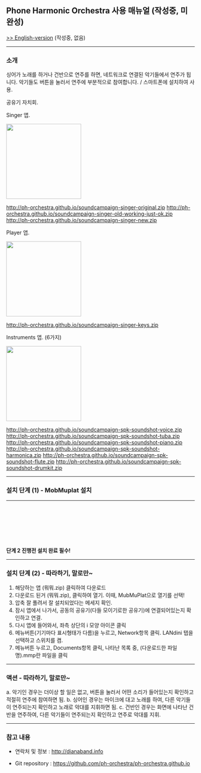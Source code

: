 ## Phone Harmonic Orchestra 사용 매뉴얼 (작성중, 미완성)

[>> English-version](index-eng.md) (작성중, 없음)

---

### 소개

싱어가 노래를 하거나 건반으로 연주를 하면, 네트워크로 연결된 악기들에서 연주가 됩니다. 악기들도 버튼을 눌러서 연주에 부분적으로 참여합니다. / 스마트폰에 설치하여 사용.

공유기 자치회.

Singer 앱.

<img src="11.png" width=200px />

<http://ph-orchestra.github.io/soundcampaign-singer-original.zip>
<http://ph-orchestra.github.io/soundcampaign-singer-old-working-just-ok.zip>
<http://ph-orchestra.github.io/soundcampaign-singer-new.zip>

Player 앱.

<img src="11.png" width=200px />

<http://ph-orchestra.github.io/soundcampaign-singer-keys.zip>

Instruments 앱. (6가지)

<img src="11.png" width=200px />

<http://ph-orchestra.github.io/soundcampaign-spk-soundshot-voice.zip>
<http://ph-orchestra.github.io/soundcampaign-spk-soundshot-tuba.zip>
<http://ph-orchestra.github.io/soundcampaign-spk-soundshot-piano.zip>
<http://ph-orchestra.github.io/soundcampaign-spk-soundshot-harmonica.zip>
<http://ph-orchestra.github.io/soundcampaign-spk-soundshot-flute.zip>
<http://ph-orchestra.github.io/soundcampaign-spk-soundshot-drumkit.zip>

---

### 설치 단계 (1) - MobMuplat 설치

---

<a href="https://geo.itunes.apple.com/us/app/mobmuplat/id597679399?mt=8" style="display:inline-block;overflow:hidden;background:url(http://linkmaker.itunes.apple.com/images/badges/en-us/badge_appstore-lrg.svg) no-repeat;width:165px;height:40px;"></a>

<a href="https://play.google.com/store/apps/details?id=com.iglesiaintermedia.mobmuplat&utm_source=global_co&utm_medium=prtnr&utm_content=Mar2515&utm_campaign=PartBadge&pcampaignid=MKT-Other-global-all-co-prtnr-py-PartBadge-Mar2515-1" style="display:inline-block;overflow:hidden;background:url(https://play.google.com/intl/en_us/badges/images/generic/en_badge_web_generic.png) no-repeat;background-size:155px;background-position:-10px -10px;width:165px;height:40px;"></a>

**단계 2 진행전 설치 완료 필수!**

---

### 설치 단계 (2) - 따라하기, 말로만~

1. 해당하는 앱 (뭐뭐.zip) 클릭하여 다운로드
2. 다운로드 된거 (뭐뭐.zip), 클릭하여 열기. 이때, MubMuPlat으로 열기를 선택!
3. 압축 잘 풀려서 잘 설치되었다는 메세지 확인.
4. 잠시 앱에서 나가서, 공동의 공유기(다들 모이기로한 공유기)에 연결되어있는지 확인하고 연결.
5. 다시 앱에 들어와서, 좌측 상단의 i 모양 아이콘 클릭
6. 메뉴버튼(기기마다 표시형태가 다름)을 누르고, Network항목 클릭. LANdini 탭을 선택하고 스위치를 켬.
7. 메뉴버튼 누르고, Documents항목 클릭, 나타난 목록 중, (다운로드한 파일명).mmp란 파일을 클릭

---

### 액션 - 따라하기, 말로만~

a. 악기인 경우는 더이상 할 일은 없고, 버튼을 눌러서 어떤 소리가 들어있는지 확인하고 적절히 연주에 참여하면 됨.
b. 싱어인 경우는 마이크에 대고 노래를 하여, 다른 악기들이 연주되는지 확인하고 노래로 악대를 지휘하면 됨.
c. 건반인 경우는 화면에 나타난 건반을 연주하여, 다른 악기들이 연주되는지 확인하고 연주로 악대를 지휘.

---

### 참고 내용

- 연락처 및 정보 : <http://dianaband.info>

- Git repository : <https://github.com/ph-orchestra/ph-orchestra.github.io>

